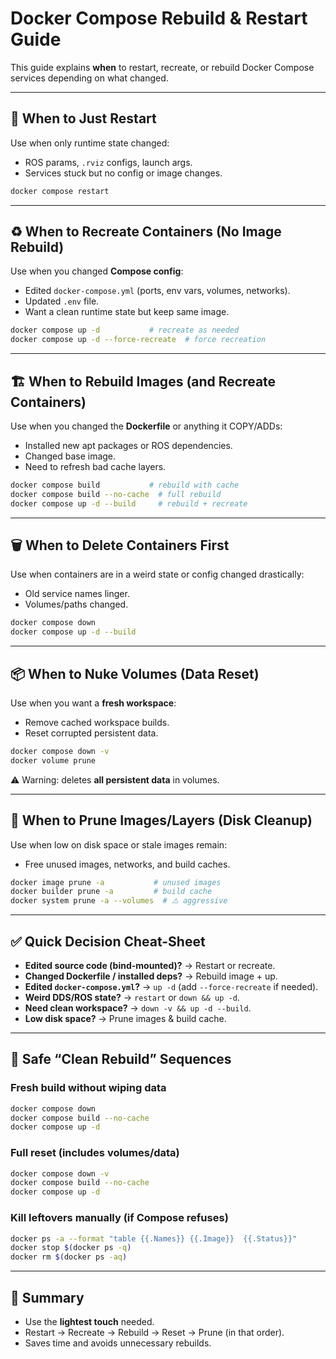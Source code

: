 # Docker Compose Rebuild & Restart Guide

This guide explains **when** to restart, recreate, or rebuild Docker Compose services depending on what changed.

---

## 🔄 When to Just Restart
Use when only runtime state changed:
- ROS params, `.rviz` configs, launch args.
- Services stuck but no config or image changes.

```bash
docker compose restart
```

---

## ♻️ When to Recreate Containers (No Image Rebuild)
Use when you changed **Compose config**:
- Edited `docker-compose.yml` (ports, env vars, volumes, networks).
- Updated `.env` file.
- Want a clean runtime state but keep same image.

```bash
docker compose up -d           # recreate as needed
docker compose up -d --force-recreate  # force recreation
```

---

## 🏗️ When to Rebuild Images (and Recreate Containers)
Use when you changed the **Dockerfile** or anything it COPY/ADDs:
- Installed new apt packages or ROS dependencies.
- Changed base image.
- Need to refresh bad cache layers.

```bash
docker compose build           # rebuild with cache
docker compose build --no-cache  # full rebuild
docker compose up -d --build     # rebuild + recreate
```

---

## 🗑️ When to Delete Containers First
Use when containers are in a weird state or config changed drastically:
- Old service names linger.
- Volumes/paths changed.

```bash
docker compose down
docker compose up -d --build
```

---

## 📦 When to Nuke Volumes (Data Reset)
Use when you want a **fresh workspace**:
- Remove cached workspace builds.
- Reset corrupted persistent data.

```bash
docker compose down -v
docker volume prune
```

⚠️ Warning: deletes **all persistent data** in volumes.

---

## 🧹 When to Prune Images/Layers (Disk Cleanup)
Use when low on disk space or stale images remain:
- Free unused images, networks, and build caches.

```bash
docker image prune -a           # unused images
docker builder prune -a         # build cache
docker system prune -a --volumes  # ⚠️ aggressive
```

---

## ✅ Quick Decision Cheat-Sheet
- **Edited source code (bind-mounted)?** → Restart or recreate.  
- **Changed Dockerfile / installed deps?** → Rebuild image + up.  
- **Edited `docker-compose.yml`?** → `up -d` (add `--force-recreate` if needed).  
- **Weird DDS/ROS state?** → `restart` or `down && up -d`.  
- **Need clean workspace?** → `down -v && up -d --build`.  
- **Low disk space?** → Prune images & build cache.

---

## 🔧 Safe “Clean Rebuild” Sequences

### Fresh build without wiping data
```bash
docker compose down
docker compose build --no-cache
docker compose up -d
```

### Full reset (includes volumes/data)
```bash
docker compose down -v
docker compose build --no-cache
docker compose up -d
```

### Kill leftovers manually (if Compose refuses)
```bash
docker ps -a --format "table {{.Names}}	{{.Image}}	{{.Status}}"
docker stop $(docker ps -q)
docker rm $(docker ps -aq)
```

---

## 📌 Summary
- Use the **lightest touch** needed.
- Restart → Recreate → Rebuild → Reset → Prune (in that order).
- Saves time and avoids unnecessary rebuilds.

